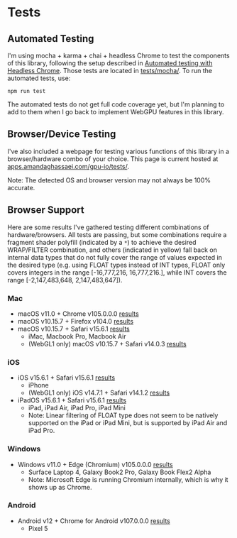 # Tests

## Automated Testing

I'm using mocha + karma + chai + headless Chrome to test the components of this library, following the setup described in [Automated testing with Headless Chrome](https://developer.chrome.com/blog/headless-karma-mocha-chai/).  Those tests are located in [tests/mocha/](https://github.com/amandaghassaei/gpu-io/blob/main/tests/mocha/).  To run the automated tests, use:

```
npm run test
```

The automated tests do not get full code coverage yet, but I'm planning to add to them when I go back to implement WebGPU features in this library.


## Browser/Device Testing

I've also included a webpage for testing various functions of this library in a browser/hardware combo of your choice.  This page is current hosted at [apps.amandaghassaei.com/gpu-io/tests/](https://apps.amandaghassaei.com/gpu-io/tests/).

Note: The detected OS and browser version may not always be 100% accurate.


## Browser Support

Here are some results I've gathered testing different combinations of hardware/browsers.  All tests are passing, but some combinations require a fragment shader polyfill (indicated by a `*`) to achieve the desired WRAP/FILTER combination, and others (indicated in yellow) fall back on internal data types that do not fully cover the range of values expected in the desired type (e.g. using FLOAT types instead of INT types, FLOAT only covers integers in the range [-16,777,216, 16,777,216.], while INT covers the range [-2,147,483,648, 2,147,483,647]).


### Mac

- macOS v11.0 + Chrome v105.0.0.0 [results](results/READWRITE_Chrome_v105.0.0.0_macOS_v11.0.png)
- macOS v10.15.7 + Firefox v104.0 [results](results/READWRITE_Firefox_v104.0_macOS_v10.15.7.png)
- macOS v10.15.7 + Safari v15.6.1 [results](results/READWRITE_Safari_v15.6.1_macOS_v10.15.7.png)
    - iMac, Macbook Pro, Macbook Air
    - (WebGL1 only) macOS v10.15.7 + Safari v14.0.3 [results](results/READWRITE_Safari_v14.0.3_macOS_v10.15.7.png)


### iOS

- iOS v15.6.1 + Safari v15.6.1 [results](results/READWRITE_Safari_v15.6.1_iOS_v15.6.1.png)
    - iPhone
    - (WebGL1 only) iOS v14.7.1 + Safari v14.1.2  [results](results/READWRITE_Safari_v14.1.2_iOS_v14.7.1.png)
- iPadOS v15.6.1 + Safari v15.6.1 [results](results/READWRITE_Safari_v15.6.1_ipadOS_v15.6.1.png)
    - iPad, iPad Air, iPad Pro, iPad Mini
    - Note: Linear filtering of FLOAT type does not seem to be natively supported on the iPad or iPad Mini, but is supported by iPad Air and iPad Pro.


### Windows

- Windows v11.0 + Edge (Chromium) v105.0.0.0 [results](results/READWRITE_Chrome_v105.0.0.0_Windows_v11.0.png)
    - Surface Laptop 4, Galaxy Book2 Pro, Galaxy Book Flex2 Alpha
    - Note: Microsoft Edge is running Chromium internally, which is why it shows up as Chrome.


### Android

- Android v12 + Chrome for Android v107.0.0.0 [results](results/READWRITE_Chrome_for_Android_v107.0.0.0_Android_v12.png)
    - Pixel 5